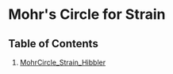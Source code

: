 # Mohr's Circle for Strain

## Table of Contents
1. [MohrCircle_Strain_Hibbler](Mohr_Circle_Strain/MohrCircle_Strain_Hibbler)